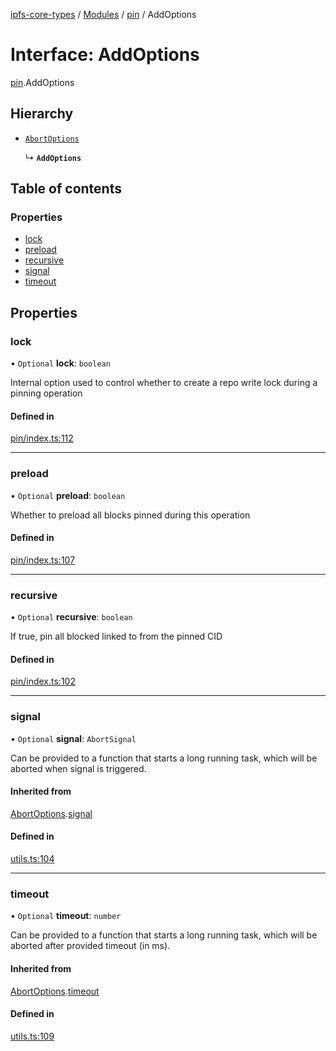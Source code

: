 [ipfs-core-types](../README.md) / [Modules](../modules.md) / [pin](../modules/pin.md) / AddOptions

# Interface: AddOptions

[pin](../modules/pin.md).AddOptions

## Hierarchy

- [`AbortOptions`](index.AbortOptions.md)

  ↳ **`AddOptions`**

## Table of contents

### Properties

- [lock](pin.AddOptions.md#lock)
- [preload](pin.AddOptions.md#preload)
- [recursive](pin.AddOptions.md#recursive)
- [signal](pin.AddOptions.md#signal)
- [timeout](pin.AddOptions.md#timeout)

## Properties

### lock

• `Optional` **lock**: `boolean`

Internal option used to control whether to create a repo write lock during a pinning operation

#### Defined in

[pin/index.ts:112](https://github.com/ipfs/js-ipfs/blob/1655368d/packages/ipfs-core-types/src/pin/index.ts#L112)

___

### preload

• `Optional` **preload**: `boolean`

Whether to preload all blocks pinned during this operation

#### Defined in

[pin/index.ts:107](https://github.com/ipfs/js-ipfs/blob/1655368d/packages/ipfs-core-types/src/pin/index.ts#L107)

___

### recursive

• `Optional` **recursive**: `boolean`

If true, pin all blocked linked to from the pinned CID

#### Defined in

[pin/index.ts:102](https://github.com/ipfs/js-ipfs/blob/1655368d/packages/ipfs-core-types/src/pin/index.ts#L102)

___

### signal

• `Optional` **signal**: `AbortSignal`

Can be provided to a function that starts a long running task, which will
be aborted when signal is triggered.

#### Inherited from

[AbortOptions](index.AbortOptions.md).[signal](index.AbortOptions.md#signal)

#### Defined in

[utils.ts:104](https://github.com/ipfs/js-ipfs/blob/1655368d/packages/ipfs-core-types/src/utils.ts#L104)

___

### timeout

• `Optional` **timeout**: `number`

Can be provided to a function that starts a long running task, which will
be aborted after provided timeout (in ms).

#### Inherited from

[AbortOptions](index.AbortOptions.md).[timeout](index.AbortOptions.md#timeout)

#### Defined in

[utils.ts:109](https://github.com/ipfs/js-ipfs/blob/1655368d/packages/ipfs-core-types/src/utils.ts#L109)

